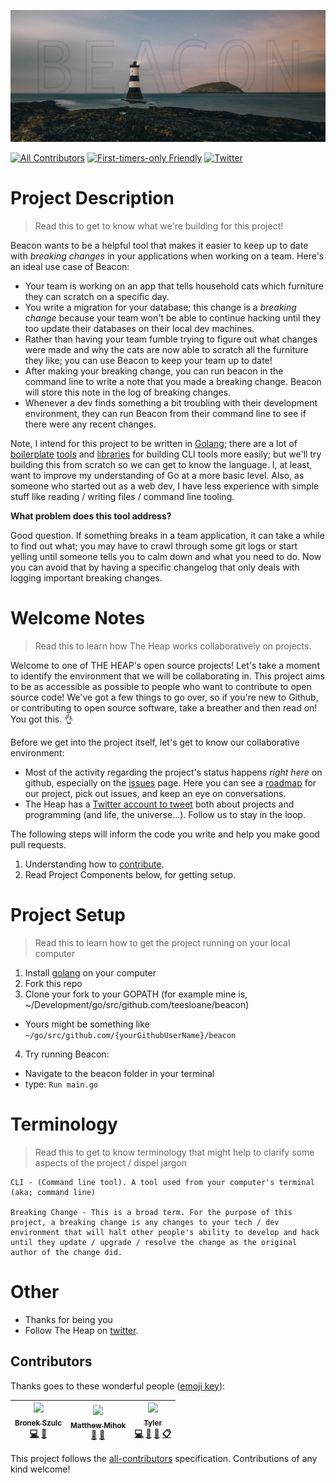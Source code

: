 ![](docs/assets/banner.jpg)

[![All Contributors](https://img.shields.io/badge/all_contributors-3-orange.svg?style=flat-square)](#contributors)
[![First-timers-only Friendly](https://img.shields.io/badge/first--timers--only-friendly-blue.svg)](http://www.firsttimersonly.com/)
[![Twitter](https://img.shields.io/twitter/follow/theheap_.svg?style=social&label=Follow)](https://twitter.com/intent/follow?screen_name=theheap_)
# Project Description

> Read this to get to know what we're building for this project!

Beacon wants to be a helpful tool that makes it easier to keep up to date with _breaking changes_ in your applications when working on a team. Here's an ideal use case of Beacon:

- Your team is working on an app that tells household cats which furniture they can scratch on a specific day.
- You write a migration for your database; this change is a _breaking change_ because your team won't be able to continue hacking until they too update their databases on their local dev machines.
- Rather than having your team fumble trying to figure out what changes were made and why the cats are now able to scratch all the furniture they like; you can use Beacon to keep your team up to date!
- After making your breaking change, you can run beacon in the command line to write a note that you made a breaking change. Beacon will store this note in the log of breaking changes.
- Whenever a dev finds something a bit troubling with their development environment, they can run Beacon from their command line to see if there were any recent changes.

Note, I intend for this project to be written in [Golang](); there are a lot of [boilerplate](https://github.com/urfave/cli) [tools](https://github.com/mkideal/cli) and [libraries](https://github.com/spf13/cobra) for building CLI tools more easily; but we'll try building this from scratch so we can get to know the language. I, at least, want to improve my understanding of Go at a more basic level. Also, as someone who started out as a web dev, I have less experience with simple stuff like reading / writing files / command line tooling. 

**What problem does this tool address?**

Good question. If something breaks in a team application, it can take a while to find out what; you may have to crawl through some git logs or start yelling until someone tells you to calm down and what you need to do. Now you can avoid that by having a specific changelog that only deals with logging important breaking changes.


# Welcome Notes

> Read this to learn how The Heap works collaboratively on projects. 

Welcome to one of THE HEAP's open source projects! Let's take a moment to identify the environment that we will be collaborating in. This project aims to be as accessible as possible to people who want to contribute to open source code! We've got a few things to go over, so if you're new to Github, or contributing to open source software, take a breather and then read on! You got this. 👌


Before we get into the project itself, let's get to know our collaborative environment:
- Most of the activity regarding the project's status happens _right here_ on github, especially on the [issues](https://github.com/the-heap/beacon/issues) page. Here you can see a [roadmap](https://github.com/the-heap/beacon/issues/1) for our project, pick out issues, and keep an eye on conversations.
- The Heap has a [Twitter account to tweet](https://twitter.com/theheap_) both about projects and programming (and life, the universe...). Follow us to stay in the loop.

The following steps will inform the code you write and help you make good pull requests.

1. Understanding how to [contribute](./docs/CONTRIBUTING.md).
2. Read Project Components below, for getting setup.

# Project Setup

> Read this to learn how to get the  project running on your local computer

1. Install [golang](https://golang.org/doc/install) on your computer
2. Fork this repo
3. Clone your fork to your GOPATH (for example mine is, ~/Development/go/src/github.com/teesloane/beacon)
  - Yours might be something like `~/go/src/github.com/{yourGithubUserName}/beacon`
4. Try running Beacon: 
  - Navigate to the beacon folder in your terminal
  - type: `Run main.go`

# Terminology

> Read this to get to know terminology that might help to clarify some aspects of the project / dispel jargon

```
CLI - (Command line tool). A tool used from your computer's terminal (aka; command line)

Breaking Change - This is a broad term. For the purpose of this project, a breaking change is any changes to your tech / dev environment that will halt other people's ability to develop and hack until they update / upgrade / resolve the change as the original author of the change did.
```

# Other

- Thanks for being you
- Follow The Heap on [twitter](https://twitter.com/theheap_).

## Contributors

Thanks goes to these wonderful people ([emoji key](https://github.com/kentcdodds/all-contributors#emoji-key)):

<!-- ALL-CONTRIBUTORS-LIST:START - Do not remove or modify this section -->
| [<img src="https://avatars2.githubusercontent.com/u/4494382?v=4" width="80px;"/><br /><sub>Bronek Szulc</sub>](https://github.com/broneks)<br />[💻](https://github.com/teesloane/Beacon/commits?author=broneks "Code") [👀](#review-broneks "Reviewed Pull Requests") | [<img src="https://avatars3.githubusercontent.com/u/563301?v=4" width="80px;"/><br /><sub>Matthew Mihok</sub>](http://mihok.today)<br />[💬](#question-mihok "Answering Questions") [👀](#review-mihok "Reviewed Pull Requests") | [<img src="https://avatars0.githubusercontent.com/u/12987958?v=4" width="80px;"/><br /><sub>Tyler</sub>](http://tylersloane.com)<br />[💻](https://github.com/teesloane/Beacon/commits?author=teesloane "Code") [🎨](#design-teesloane "Design") [📖](https://github.com/teesloane/Beacon/commits?author=teesloane "Documentation") [📋](#eventOrganizing-teesloane "Event Organizing") |
| :---: | :---: | :---: |
<!-- ALL-CONTRIBUTORS-LIST:END -->

This project follows the [all-contributors](https://github.com/kentcdodds/all-contributors) specification. Contributions of any kind welcome!

